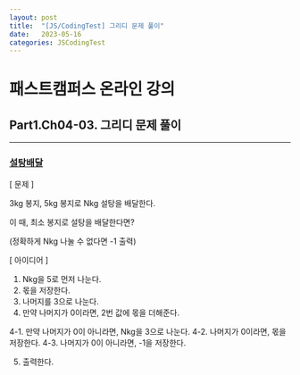 ```yaml
---
layout: post
title:  "[JS/CodingTest] 그리디 문제 풀이"
date:   2023-05-16
categories: JSCodingTest
---
```


# 패스트캠퍼스 온라인 강의 
## Part1.Ch04-03. 그리디 문제 풀이

--- 

### [설탕배달](https://www.acmicpc.net/problem/2839) 
 
[ 문제 ]

3kg 봉지, 5kg 봉지로 Nkg 설탕을 배달한다. 

이 때, 최소 봉지로 설탕을 배달한다면?

(정확하게 Nkg 나눌 수 없다면 -1 출력)

[ 아이디어 ]

1. Nkg을 5로 먼저 나눈다.
2. 몫을 저장한다.
3. 나머지를 3으로 나눈다.
4. 만약 나머지가 0이라면, 2번 값에 몫을 더해준다.
 
 4-1. 만약 나머지가 0이 아니라면, Nkg을 3으로 나눈다. 
 4-2. 나머지가 0이라면, 몫을 저장한다.
 4-3. 나머지가 0이 아니라면, -1을 저장한다.

5. 출력한다.

